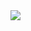 <a href="https://www.makeus.in/52407ba6-f556-4243-868e-ca84d4c3f0bb">
  <img src="https://user-images.githubusercontent.com/99639919/222963018-07e2e46f-7509-4ff0-94fd-c916556d0695.png">
</a>
